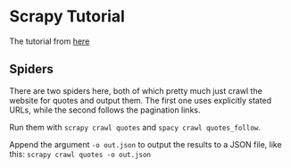 # Scrapy Tutorial
The tutorial from [here](https://docs.scrapy.org/en/latest/intro/tutorial.html)

## Spiders
There are two spiders here, both of which pretty much just crawl the website for quotes and output them. The first one uses explicitly stated URLs, while the second follows the pagination links.

Run them with `scrapy crawl quotes` and `spacy crawl quotes_follow`.

Append the argument `-o out.json` to output the results to a JSON file, like this: `scrapy crawl quotes -o out.json`
